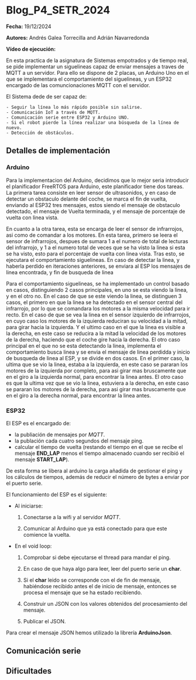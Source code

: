 # Blog_P4_SETR_2024

**Fecha:** 19/12/2024

**Autores:** Andrés Galea Torrecilla and Adrián Navarredonda

**Vídeo de ejecución:** 

En esta practica de la asignatura de Sistemas empotrados y de tiempo real, se pide implementar un siguelineas capaz de enviar mensajes a traves de MQTT a un servidor. Para ello se dispone de 2 placas, un Arduino Uno en el que se implementara el comportamiento del siguelineas, y un ESP32 encargado de las comuncionaciones MQTT con el servidor. 

El Sistema dede de ser capaz de:

    - Seguir la línea lo más rápido posible sin salirse.
    - Comunicación IoT a través de MQTT.
    - Comunicación serie entre ESP32 y Arduino UNO.
    - Si el robot pierde la línea realizar una búsqueda de la línea de nuevo.
    - Detección de obstáculos.

## Detalles de implementación

### Arduino

Para la implementacion del Arduino, decidimos que lo mejor seria introducir el planificador FreeRTOS para Arduino, este planificador tiene dos tareas. La primera tarea consiste en leer sensor de ultrasonidos, y en caso de detectar un obstaculo delante del coche, se marca el fin de vuelta, enviando al ESP32 tres mensajes, estos siendo el mensaje de obstaculo detectado, el mensaje de Vuelta terminada, y el mensaje de porcentaje de vuelta con linea vista.

En cuanto a la otra tarea, esta se encarga de leer el sensor de infrarrojos, asi como de comandar a los motores. En esta tarea, primero se leera el sensor de infrarrojos, despues de sumara 1 a el numero de total de lecturas del infrarrojo, y 1 a el numero total de veces que se ha visto la linea si esta se ha visto, esto para el porcentaje de vuelta con linea vista. Tras esto, se ejecutara el comportamiento siguelineas. En caso de detectar la linea, y haberla perdido en iteraciones anteriores, se enviara al ESP los mensajes de linea encontrada, y fin de busqueda de linea

Para el comportamiento siguelineas, se ha implementado un control basado en casos, distinguiendo 2 casos principales, en uno se esta viendo la linea, y en el otro no. En el caso de que se este viendo la linea, se distinguen 3 casos, el primero en que la linea se ha detectado en el sensor central del infrarrojo, por lo que se comandara los motores a la misma velocidad para ir recto. En el caso de que se vea la linea en el sensor izquierdo de infrarrojos, en cuyo caso los motores de la izquierda reduciran su velocidad a la mitad, para girar hacia la izquierda. Y el ultimo caso en el que la linea es visible a la derecha, en este caso se reducira a la mitad la velocidad de los motores de la derecha, haciendo que el coche gire hacia la derecha.
El otro caso principal en el que no se esta detectando la linea, implementa el comportamiento busca linea y se envia el mensaje de linea perdidda y inicio de busqueda de linea al ESP, y se divide en dos casos. En el primer caso, la ultima que se vio la linea, estaba a la izquierda, en este caso se pararan los motores de la izquierda por completo, para asi girar mas bruscamente que en el giro a la izquierda normal, para encontrar la linea antes. El otro caso es que la ultima vez que se vio la linea, estuviera a la derecha, en este caso se pararan los motores de la derecha, para asi girar mas bruscamente que en el giro a la derecha normal, para encontrar la linea antes.

### ESP32
El ESP es el encargado de:
- la publiación de mensajes por *MQTT*.
- la publación cada cuatro segundos del mensaje ping.
- calcular el tiempo de vuelta (restando el tiempo en el que se recibe el mensaje **END_LAP** menos el tiempo almacenado cuando ser recibió el mensaje **START_LAP**).

De esta forma se libera al arduino la carga añadida de gestionar el ping y los cálculos de tiempos, además de reducir el número de bytes a enviar por el puerto serie.

El funcionamiento del ESP es el siguiente:
- Al iniciarse:
  1. Conectarse a la wifi y al servidor *MQTT*.

  2. Comunicar al Arduino que ya está conectado para que este comience la vuelta.
- En el void loop:
  1. Comprobar si debe ejecutarse el thread para mandar el ping.

  2. En caso de que haya algo para leer, leer del puerto serie un **char**.

  3. Si el **char** leido se corresponde con el de fin de mensaje, habiéndose recibido antes el de inicio de mensaje, entonces se procesa el mensaje que se ha estado recibiendo.

  4. Construir un JSON con los valores obtenidos del procesamiento del mensaje.

  5. Publicar el JSON.

Para crear el mensaje JSON hemos utilizado la librería **ArduinoJson**.

## Comunicación serie

## Dificultades
